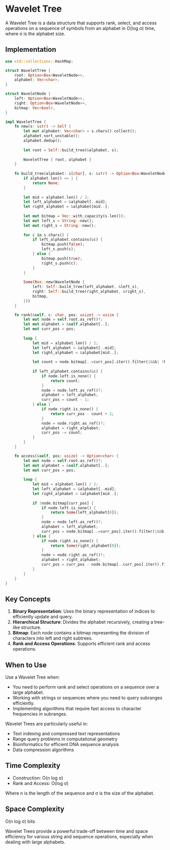 # Wavelet Tree

A Wavelet Tree is a data structure that supports rank, select, and access operations on a sequence of symbols from an alphabet in O(log σ) time, where σ is the alphabet size.

## Implementation

```rust
use std::collections::HashMap;

struct WaveletTree {
    root: Option<Box<WaveletNode>>,
    alphabet: Vec<char>,
}

struct WaveletNode {
    left: Option<Box<WaveletNode>>,
    right: Option<Box<WaveletNode>>,
    bitmap: Vec<bool>,
}

impl WaveletTree {
    fn new(s: &str) -> Self {
        let mut alphabet: Vec<char> = s.chars().collect();
        alphabet.sort_unstable();
        alphabet.dedup();
        
        let root = Self::build_tree(&alphabet, s);
        
        WaveletTree { root, alphabet }
    }
    
    fn build_tree(alphabet: &[char], s: &str) -> Option<Box<WaveletNode>> {
        if alphabet.len() <= 1 {
            return None;
        }
        
        let mid = alphabet.len() / 2;
        let left_alphabet = &alphabet[..mid];
        let right_alphabet = &alphabet[mid..];
        
        let mut bitmap = Vec::with_capacity(s.len());
        let mut left_s = String::new();
        let mut right_s = String::new();
        
        for c in s.chars() {
            if left_alphabet.contains(&c) {
                bitmap.push(false);
                left_s.push(c);
            } else {
                bitmap.push(true);
                right_s.push(c);
            }
        }
        
        Some(Box::new(WaveletNode {
            left: Self::build_tree(left_alphabet, &left_s),
            right: Self::build_tree(right_alphabet, &right_s),
            bitmap,
        }))
    }

    fn rank(&self, c: char, pos: usize) -> usize {
        let mut node = self.root.as_ref()?;
        let mut alphabet = &self.alphabet[..];
        let mut curr_pos = pos;
        
        loop {
            let mid = alphabet.len() / 2;
            let left_alphabet = &alphabet[..mid];
            let right_alphabet = &alphabet[mid..];
            
            let count = node.bitmap[..=curr_pos].iter().filter(|&&b| !b).count();
            
            if left_alphabet.contains(&c) {
                if node.left.is_none() {
                    return count;
                }
                node = node.left.as_ref()?;
                alphabet = left_alphabet;
                curr_pos = count - 1;
            } else {
                if node.right.is_none() {
                    return curr_pos - count + 1;
                }
                node = node.right.as_ref()?;
                alphabet = right_alphabet;
                curr_pos -= count;
            }
        }
    }

    fn access(&self, pos: usize) -> Option<char> {
        let mut node = self.root.as_ref()?;
        let mut alphabet = &self.alphabet[..];
        let mut curr_pos = pos;
        
        loop {
            let mid = alphabet.len() / 2;
            let left_alphabet = &alphabet[..mid];
            let right_alphabet = &alphabet[mid..];
            
            if !node.bitmap[curr_pos] {
                if node.left.is_none() {
                    return Some(left_alphabet[0]);
                }
                node = node.left.as_ref()?;
                alphabet = left_alphabet;
                curr_pos = node.bitmap[..=curr_pos].iter().filter(|&&b| !b).count() - 1;
            } else {
                if node.right.is_none() {
                    return Some(right_alphabet[0]);
                }
                node = node.right.as_ref()?;
                alphabet = right_alphabet;
                curr_pos = curr_pos - node.bitmap[..curr_pos].iter().filter(|&&b| !b).count();
            }
        }
    }
}
```

## Key Concepts

1. **Binary Representation**: Uses the binary representation of indices to efficiently update and query.
2. **Hierarchical Structure**: Divides the alphabet recursively, creating a tree-like structure.
3. **Bitmap**: Each node contains a bitmap representing the division of characters into left and right subtrees.
4. **Rank and Access Operations**: Supports efficient rank and access operations.

## When to Use

Use a Wavelet Tree when:

- You need to perform rank and select operations on a sequence over a large alphabet.
- Working with strings or sequences where you need to query subranges efficiently.
- Implementing algorithms that require fast access to character frequencies in subranges.

Wavelet Trees are particularly useful in:

- Text indexing and compressed text representations
- Range query problems in computational geometry
- Bioinformatics for efficient DNA sequence analysis
- Data compression algorithms

## Time Complexity

- Construction: O(n log σ)
- Rank and Access: O(log σ)

Where n is the length of the sequence and σ is the size of the alphabet.

## Space Complexity

O(n log σ) bits

Wavelet Trees provide a powerful trade-off between time and space efficiency for various string and sequence operations, especially when dealing with large alphabets.
